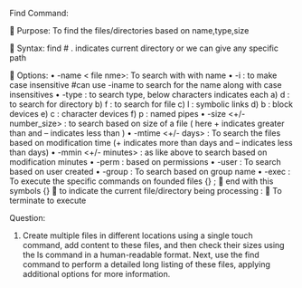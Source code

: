 Find Command:

	Purpose:  To find the files/directories based on name,type,size

	Syntax: find <path> <expression>    #  . indicates current directory or we can give any specific path

	Options:
•	-name  < file nme>: To search with with name
•	-i  : to make case insensitive #can use -iname to search for the name along with case insensitives
•	 -type  <character>  : to search type, below characters indicates each
a)	d : to search for directory
b)	f : to search for file
c)	l : symbolic links
d)	b : block devices
e)	c : character devices
f)	p : named pipes
•	-size <+/-number_size> : to search based on size of a file  ( here + indicates greater than and – indicates less than )
•	-mtime <+/- days> : To search the files based on modification time (+ indicates more than days and – indicates less than days)
•	-mmin <+/- minutes> : as like above to search based on modification minutes
•	-perm <permissions> : based on permissions
•	-user <username> :   To search based on user created
•	-group <groupname> : To search based on group name
•	-exec : To execute the specific commands on founded files
      {} \;   end with this symbols
     {}  to indicate the current file/directory being processing
     \:   To terminate to execute


Question:
1.	Create multiple files in different locations using a single touch command, add content to these files, and then check their sizes using the ls command in a human-readable format. Next, use the find command to perform a detailed long listing of these files, applying additional options for more information.


